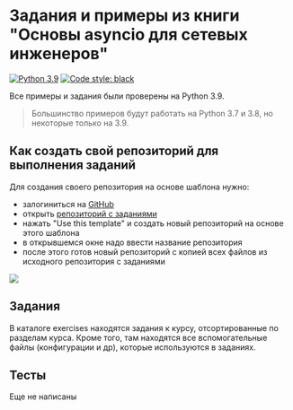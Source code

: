# Задания и примеры из книги "Основы asyncio для сетевых инженеров"

[![Python 3.9](https://img.shields.io/badge/python-3.9-blue.svg)](https://www.python.org/downloads/release/python-390/) [![Code style: black](https://img.shields.io/badge/code%20style-black-000000.svg)](https://github.com/psf/black)

Все примеры и задания были проверены на Python 3.9.

> Большинство примеров будут работать на Python 3.7 и 3.8, но некоторые только на 3.9.

## Как создать свой репозиторий для выполнения заданий

Для создания своего репозитория на основе шаблона нужно:

-  залогиниться на [GitHub](https://github.com/)
-  открыть [репозиторий с заданиями](https://github.com/natenka/asyncpyneng-examples-exercises)
-  нажать "Use this template" и создать новый репозиторий на основе этого шаблона
-  в открывшемся окне надо ввести название репозитория
-  после этого готов новый репозиторий с копией всех файлов из исходного репозитория с заданиями

![](https://raw.githubusercontent.com/natenka/PyNEng/master/images/git/github_use_template.png)

## Задания

В каталоге exercises находятся задания к курсу, отсортированные по разделам курса.
Кроме того, там находятся все вспомогательные файлы (конфигурации и др), которые используются в заданиях.

## Тесты

Еще не написаны
